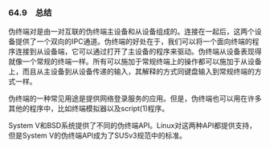 ### 64.9　总结

伪终端对是由一对互联的伪终端主设备和从设备组成的。连接在一起后，这两个设备提供了一个双向的IPC通道。伪终端的好处在于，我们可以将一个面向终端的程序连接到从设备端，它可以通过打开了主设备的程序来驱动。伪终端从设备表现得就像一个常规的终端一样。所有可以施加于常规终端上的操作都可以施加于从设备上，而且从主设备到从设备传递的输入，其解释的方式同键盘输入到常规终端的方式一样。

伪终端的一种常见用途是提供网络登录服务的应用。但是，伪终端也可以用在许多其他的程序中，比如终端模拟器以及script(1)程序。

System V和BSD系统提供了不同的伪终端API。Linux对这两种API都提供支持，但是System V的伪终端API成为了SUSv3规范中的标准。

